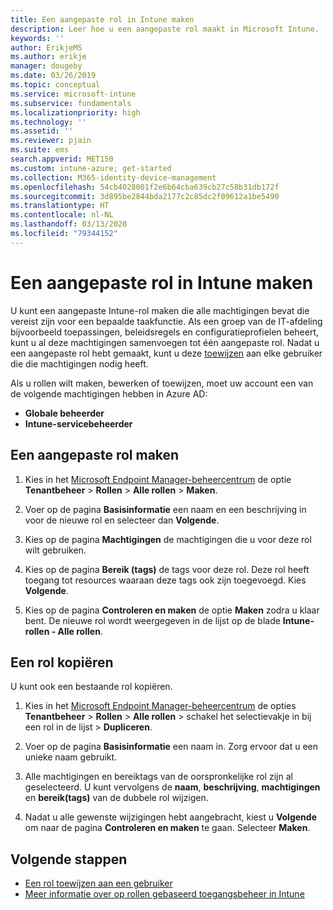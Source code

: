 ```yaml
---
title: Een aangepaste rol in Intune maken
description: Leer hoe u een aangepaste rol maakt in Microsoft Intune.
keywords: ''
author: ErikjeMS
ms.author: erikje
manager: dougeby
ms.date: 03/26/2019
ms.topic: conceptual
ms.service: microsoft-intune
ms.subservice: fundamentals
ms.localizationpriority: high
ms.technology: ''
ms.assetid: ''
ms.reviewer: pjain
ms.suite: ems
search.appverid: MET150
ms.custom: intune-azure; get-started
ms.collection: M365-identity-device-management
ms.openlocfilehash: 54cb4028001f2e6b64cba639cb27c58b31db172f
ms.sourcegitcommit: 3d895be2844bda2177c2c85dc2f09612a1be5490
ms.translationtype: HT
ms.contentlocale: nl-NL
ms.lasthandoff: 03/13/2020
ms.locfileid: "79344152"
---
```

# <a name="create-a-custom-role-in-intune"></a>Een aangepaste rol in Intune maken

U kunt een aangepaste Intune-rol maken die alle machtigingen bevat die vereist zijn voor een bepaalde taakfunctie. Als een groep van de IT-afdeling bijvoorbeeld toepassingen, beleidsregels en configuratieprofielen beheert, kunt u al deze machtigingen samenvoegen tot één aangepaste rol. Nadat u een aangepaste rol hebt gemaakt, kunt u deze [toewijzen](assign-role.md) aan elke gebruiker die die machtigingen nodig heeft.

Als u rollen wilt maken, bewerken of toewijzen, moet uw account een van de volgende machtigingen hebben in Azure AD:
- **Globale beheerder**
- **Intune-servicebeheerder**

## <a name="to-create-a-custom-role"></a>Een aangepaste rol maken

1. Kies in het [Microsoft Endpoint Manager-beheercentrum](https://go.microsoft.com/fwlink/?linkid=2109431) de optie **Tenantbeheer** > **Rollen** > **Alle rollen** > **Maken**.

2. Voer op de pagina **Basisinformatie** een naam en een beschrijving in voor de nieuwe rol en selecteer dan **Volgende**.

3. Kies op de pagina **Machtigingen** de machtigingen die u voor deze rol wilt gebruiken.

4. Kies op de pagina **Bereik (tags)** de tags voor deze rol. Deze rol heeft toegang tot resources waaraan deze tags ook zijn toegevoegd. Kies **Volgende**.

5. Kies op de pagina **Controleren en maken** de optie **Maken** zodra u klaar bent. De nieuwe rol wordt weergegeven in de lijst op de blade **Intune-rollen - Alle rollen**.

## <a name="copy-a-role"></a>Een rol kopiëren

U kunt ook een bestaande rol kopiëren.

1. Kies in het [Microsoft Endpoint Manager-beheercentrum](https://go.microsoft.com/fwlink/?linkid=2109431) de opties **Tenantbeheer** > **Rollen** > **Alle rollen** > schakel het selectievakje in bij een rol in de lijst > **Dupliceren**.

2. Voer op de pagina **Basisinformatie** een naam in. Zorg ervoor dat u een unieke naam gebruikt.

3. Alle machtigingen en bereiktags van de oorspronkelijke rol zijn al geselecteerd. U kunt vervolgens de **naam**, **beschrijving**, **machtigingen** en **bereik(tags)** van de dubbele rol wijzigen.

4. Nadat u alle gewenste wijzigingen hebt aangebracht, kiest u **Volgende** om naar de pagina **Controleren en maken** te gaan. Selecteer **Maken**. 

## <a name="next-steps"></a>Volgende stappen
- [Een rol toewijzen aan een gebruiker](assign-role.md)
- [Meer informatie over op rollen gebaseerd toegangsbeheer in Intune](role-based-access-control.md)


